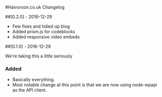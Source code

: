 #Halvorson.co.uk Changelog

##[0.2.0] - 2016-12-29
- Few fixes and tidied up blog
- Added prism.js for codeblocks
- Added responsive video embeds

##[0.1.0] - 2016-12-29

We're taking this a little seriously

### Added
- Basically everything.
- Most notable change at this point is that we are now using node-wpapi as the API client.
